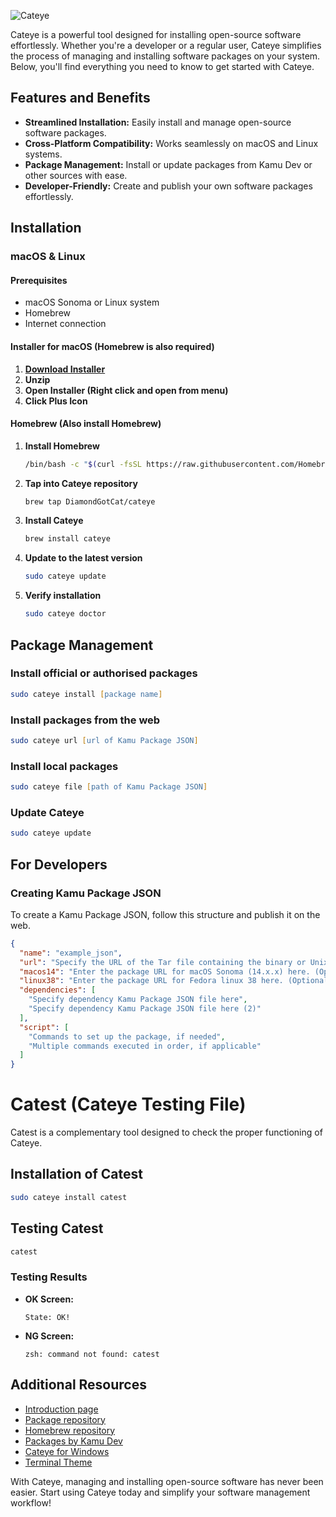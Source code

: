 ![Cateye](https://private-user-images.githubusercontent.com/124330624/309782344-a29c27e3-f787-4b6f-8558-9d5e8bdc55b7.png?jwt=eyJhbGciOiJIUzI1NiIsInR5cCI6IkpXVCJ9.eyJpc3MiOiJnaXRodWIuY29tIiwiYXVkIjoicmF3LmdpdGh1YnVzZXJjb250ZW50LmNvbSIsImtleSI6ImtleTUiLCJleHAiOjE3MDk3MDkwMTQsIm5iZiI6MTcwOTcwODcxNCwicGF0aCI6Ii8xMjQzMzA2MjQvMzA5NzgyMzQ0LWEyOWMyN2UzLWY3ODctNGI2Zi04NTU4LTlkNWU4YmRjNTViNy5wbmc_WC1BbXotQWxnb3JpdGhtPUFXUzQtSE1BQy1TSEEyNTYmWC1BbXotQ3JlZGVudGlhbD1BS0lBVkNPRFlMU0E1M1BRSzRaQSUyRjIwMjQwMzA2JTJGdXMtZWFzdC0xJTJGczMlMkZhd3M0X3JlcXVlc3QmWC1BbXotRGF0ZT0yMDI0MDMwNlQwNzA1MTRaJlgtQW16LUV4cGlyZXM9MzAwJlgtQW16LVNpZ25hdHVyZT1kODZjYjUzOTdiYWQ4NjJkYTg4MGMwZTVjMjY3Y2JjNTA0MDQ5YWNkYzAwOTc4MDdkNWZjY2JmOWU2MTAwMjMwJlgtQW16LVNpZ25lZEhlYWRlcnM9aG9zdCZhY3Rvcl9pZD0wJmtleV9pZD0wJnJlcG9faWQ9MCJ9.DdZQgjPNrKXp7A3GXrKb_IbsuUh0cOzgdNIPqHR5a9k)

Cateye is a powerful tool designed for installing open-source software effortlessly. Whether you're a developer or a regular user, Cateye simplifies the process of managing and installing software packages on your system. Below, you'll find everything you need to know to get started with Cateye.

## Features and Benefits

- **Streamlined Installation:** Easily install and manage open-source software packages.
- **Cross-Platform Compatibility:** Works seamlessly on macOS and Linux systems.
- **Package Management:** Install or update packages from Kamu Dev or other sources with ease.
- **Developer-Friendly:** Create and publish your own software packages effortlessly.

## Installation

### macOS & Linux

#### Prerequisites
- macOS Sonoma or Linux system
- Homebrew
- Internet connection

#### Installer for macOS (Homebrew is also required)

1. **[Download Installer](https://dl.kamu.jp/cateye/CateyeInstaller.zip)**
4. **Unzip**
5. **Open Installer (Right click and open from menu)**
6. **Click Plus Icon**

#### Homebrew (Also install Homebrew)

1. **Install Homebrew**

    ```zsh
    /bin/bash -c "$(curl -fsSL https://raw.githubusercontent.com/Homebrew/install/HEAD/install.sh)"
    ```

2. **Tap into Cateye repository**

    ```zsh
    brew tap DiamondGotCat/cateye
    ```

3. **Install Cateye**

    ```zsh
    brew install cateye
    ```

4. **Update to the latest version**

    ```zsh
    sudo cateye update
    ```

5. **Verify installation**

    ```zsh
    sudo cateye doctor
    ```

## Package Management

### Install official or authorised packages

```zsh
sudo cateye install [package name]
```

### Install packages from the web

```zsh
sudo cateye url [url of Kamu Package JSON]
```

### Install local packages

```zsh
sudo cateye file [path of Kamu Package JSON]
```

### Update Cateye

```zsh
sudo cateye update
```

## For Developers

### Creating Kamu Package JSON

To create a Kamu Package JSON, follow this structure and publish it on the web.

```json
{
  "name": "example_json",
  "url": "Specify the URL of the Tar file containing the binary or Unix executable file here",
  "macos14": "Enter the package URL for macOS Sonoma (14.x.x) here. (Optional)",
  "linux38": "Enter the package URL for Fedora linux 38 here. (Optional)",
  "dependencies": [
    "Specify dependency Kamu Package JSON file here",
    "Specify dependency Kamu Package JSON file here (2)"
  ],
  "script": [
    "Commands to set up the package, if needed",
    "Multiple commands executed in order, if applicable"
  ]
}
```

# Catest (Cateye Testing File)

Catest is a complementary tool designed to check the proper functioning of Cateye.

## Installation of Catest

```zsh
sudo cateye install catest
```

## Testing Catest

```zsh
catest
```

### Testing Results

- **OK Screen:**
  ```
  State: OK!
  ```

- **NG Screen:**
  ```
  zsh: command not found: catest
  ```

## Additional Resources

- [Introduction page](https://app.kamu.jp/cateye/)
- [Package repository](https://github.com/Kamu-JP/cateye-packages)
- [Homebrew repository](https://github.com/DiamondGotCat/homebrew-cateye/)
- [Packages by Kamu Dev](https://dl.kamu.jp/cateye/packages/)
- [Cateye for Windows](https://github.com/Kamu-JP/cateye-win/)
- [Terminal Theme](https://github.com/Kamu-JP/cateye/wiki/Catheme-for-macOS-Terminal)

With Cateye, managing and installing open-source software has never been easier. Start using Cateye today and simplify your software management workflow!
